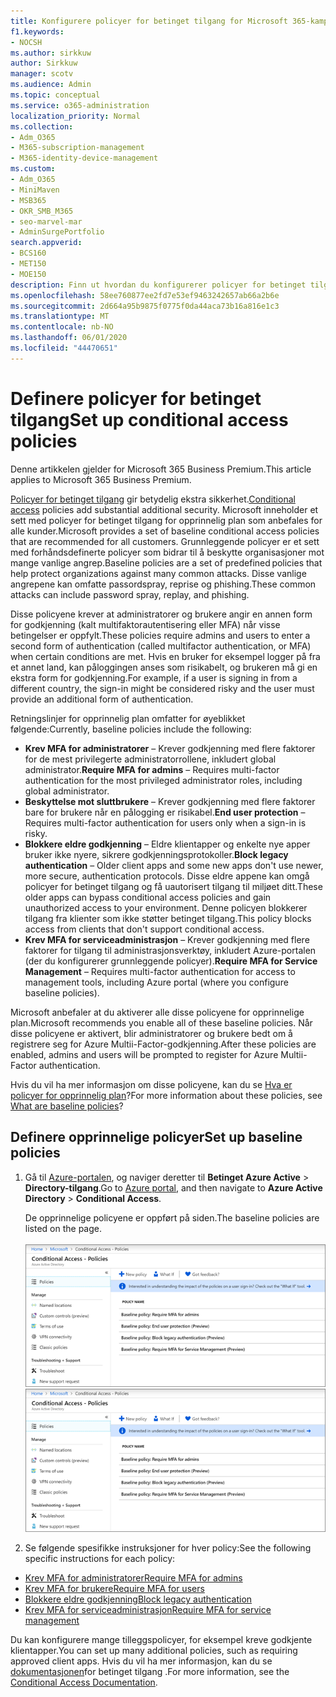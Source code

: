```yaml
---
title: Konfigurere policyer for betinget tilgang for Microsoft 365-kampanjer
f1.keywords:
- NOCSH
ms.author: sirkkuw
author: Sirkkuw
manager: scotv
ms.audience: Admin
ms.topic: conceptual
ms.service: o365-administration
localization_priority: Normal
ms.collection:
- Adm_O365
- M365-subscription-management
- M365-identity-device-management
ms.custom:
- Adm_O365
- MiniMaven
- MSB365
- OKR_SMB_M365
- seo-marvel-mar
- AdminSurgePortfolio
search.appverid:
- BCS160
- MET150
- MOE150
description: Finn ut hvordan du konfigurerer policyer for betinget tilgang for Microsoft 365-kampanjer for å legge til betydelig ekstra sikkerhet.
ms.openlocfilehash: 58ee760877ee2fd7e53ef9463242657ab66a2b6e
ms.sourcegitcommit: 2d664a95b9875f0775f0da44aca73b16a816e1c3
ms.translationtype: MT
ms.contentlocale: nb-NO
ms.lasthandoff: 06/01/2020
ms.locfileid: "44470651"
---
```

# <a name="set-up-conditional-access-policies"></a><span data-ttu-id="0cdc0-103">Definere policyer for betinget tilgang</span><span class="sxs-lookup"><span data-stu-id="0cdc0-103">Set up conditional access policies</span></span>

<span data-ttu-id="0cdc0-104">Denne artikkelen gjelder for Microsoft 365 Business Premium.</span><span class="sxs-lookup"><span data-stu-id="0cdc0-104">This article applies to Microsoft 365 Business Premium.</span></span>

<span data-ttu-id="0cdc0-105">[Policyer for betinget tilgang](https://docs.microsoft.com/azure/active-directory/conditional-access/overview) gir betydelig ekstra sikkerhet.</span><span class="sxs-lookup"><span data-stu-id="0cdc0-105">[Conditional access](https://docs.microsoft.com/azure/active-directory/conditional-access/overview) policies add substantial additional security.</span></span> <span data-ttu-id="0cdc0-106">Microsoft inneholder et sett med policyer for betinget tilgang for opprinnelig plan som anbefales for alle kunder.</span><span class="sxs-lookup"><span data-stu-id="0cdc0-106">Microsoft provides a set of baseline conditional access policies that are recommended for all customers.</span></span> <span data-ttu-id="0cdc0-107">Grunnleggende policyer er et sett med forhåndsdefinerte policyer som bidrar til å beskytte organisasjoner mot mange vanlige angrep.</span><span class="sxs-lookup"><span data-stu-id="0cdc0-107">Baseline policies are a set of predefined policies that help protect organizations against many common attacks.</span></span> <span data-ttu-id="0cdc0-108">Disse vanlige angrepene kan omfatte passordspray, reprise og phishing.</span><span class="sxs-lookup"><span data-stu-id="0cdc0-108">These common attacks can include password spray, replay, and phishing.</span></span>

<span data-ttu-id="0cdc0-109">Disse policyene krever at administratorer og brukere angir en annen form for godkjenning (kalt multifaktorautentisering eller MFA) når visse betingelser er oppfylt.</span><span class="sxs-lookup"><span data-stu-id="0cdc0-109">These policies require admins and users to enter a second form of authentication (called multifactor authentication, or MFA) when certain conditions are met.</span></span> <span data-ttu-id="0cdc0-110">Hvis en bruker for eksempel logger på fra et annet land, kan påloggingen anses som risikabelt, og brukeren må gi en ekstra form for godkjenning.</span><span class="sxs-lookup"><span data-stu-id="0cdc0-110">For example, if a user is signing in from a different country, the sign-in might be considered risky and the user must provide an additional form of authentication.</span></span> 

<span data-ttu-id="0cdc0-111">Retningslinjer for opprinnelig plan omfatter for øyeblikket følgende:</span><span class="sxs-lookup"><span data-stu-id="0cdc0-111">Currently, baseline policies include the following:</span></span>
- <span data-ttu-id="0cdc0-112">**Krev MFA for administratorer** &ndash; Krever godkjenning med flere faktorer for de mest privilegerte administratorrollene, inkludert global administrator.</span><span class="sxs-lookup"><span data-stu-id="0cdc0-112">**Require MFA for admins** &ndash; Requires multi-factor authentication for the most privileged administrator roles, including global administrator.</span></span>
- <span data-ttu-id="0cdc0-113">**Beskyttelse mot sluttbrukere** &ndash; Krever godkjenning med flere faktorer bare for brukere når en pålogging er risikabel.</span><span class="sxs-lookup"><span data-stu-id="0cdc0-113">**End user protection** &ndash; Requires multi-factor authentication for users only when a sign-in is risky.</span></span> 
- <span data-ttu-id="0cdc0-114">**Blokkere eldre godkjenning** &ndash; Eldre klientapper og enkelte nye apper bruker ikke nyere, sikrere godkjenningsprotokoller.</span><span class="sxs-lookup"><span data-stu-id="0cdc0-114">**Block legacy authentication** &ndash; Older client apps and some new apps don't use newer, more secure, authentication protocols.</span></span> <span data-ttu-id="0cdc0-115">Disse eldre appene kan omgå policyer for betinget tilgang og få uautorisert tilgang til miljøet ditt.</span><span class="sxs-lookup"><span data-stu-id="0cdc0-115">These older apps can bypass conditional access policies and gain unauthorized access to your environment.</span></span> <span data-ttu-id="0cdc0-116">Denne policyen blokkerer tilgang fra klienter som ikke støtter betinget tilgang.</span><span class="sxs-lookup"><span data-stu-id="0cdc0-116">This policy blocks access from clients that don't support conditional access.</span></span> 
- <span data-ttu-id="0cdc0-117">**Krev MFA for serviceadministrasjon** &ndash; Krever godkjenning med flere faktorer for tilgang til administrasjonsverktøy, inkludert Azure-portalen (der du konfigurerer grunnleggende policyer).</span><span class="sxs-lookup"><span data-stu-id="0cdc0-117">**Require MFA for Service Management** &ndash; Requires multi-factor authentication for access to management tools, including Azure portal (where you configure baseline policies).</span></span> 

<span data-ttu-id="0cdc0-118">Microsoft anbefaler at du aktiverer alle disse policyene for opprinnelige plan.</span><span class="sxs-lookup"><span data-stu-id="0cdc0-118">Microsoft recommends you enable all of these baseline policies.</span></span> <span data-ttu-id="0cdc0-119">Når disse policyene er aktivert, blir administratorer og brukere bedt om å registrere seg for Azure Multii-Factor-godkjenning.</span><span class="sxs-lookup"><span data-stu-id="0cdc0-119">After these policies are enabled, admins and users will be prompted to register for Azure Multii-Factor authentication.</span></span>

<span data-ttu-id="0cdc0-120">Hvis du vil ha mer informasjon om disse policyene, kan du se [Hva er policyer for opprinnelig plan](https://docs.microsoft.com/azure/active-directory/conditional-access/concept-baseline-protection)?</span><span class="sxs-lookup"><span data-stu-id="0cdc0-120">For more information about these policies, see [What are baseline policies](https://docs.microsoft.com/azure/active-directory/conditional-access/concept-baseline-protection)?</span></span>


## <a name="set-up-baseline-policies"></a><span data-ttu-id="0cdc0-121">Definere opprinnelige policyer</span><span class="sxs-lookup"><span data-stu-id="0cdc0-121">Set up baseline policies</span></span>

1. <span data-ttu-id="0cdc0-122">Gå til [Azure-portalen](https://portal.azure.com), og naviger deretter til **Betinget Azure Active** \> **Directory-tilgang**.</span><span class="sxs-lookup"><span data-stu-id="0cdc0-122">Go to [Azure portal](https://portal.azure.com), and then navigate to **Azure Active Directory** \> **Conditional Access**.</span></span>
    
    <span data-ttu-id="0cdc0-123">De opprinnelige policyene er oppført på siden.</span><span class="sxs-lookup"><span data-stu-id="0cdc0-123">The baseline policies are listed on the page.</span></span> <br/> <br/>
    <span data-ttu-id="0cdc0-124">![Side som viser opprinnelige policyer for betinget tilgang.](../media/baslinepolicies.png)</span><span class="sxs-lookup"><span data-stu-id="0cdc0-124">![Page that lists baseline policies for conditional access.](../media/baslinepolicies.png)</span></span>
1. <span data-ttu-id="0cdc0-125">Se følgende spesifikke instruksjoner for hver policy:</span><span class="sxs-lookup"><span data-stu-id="0cdc0-125">See the following specific instructions for each policy:</span></span>

  - [<span data-ttu-id="0cdc0-126">Krev MFA for administratorer</span><span class="sxs-lookup"><span data-stu-id="0cdc0-126">Require MFA for admins</span></span>](https://docs.microsoft.com/azure/active-directory/conditional-access/howto-baseline-protect-administrators)
- [<span data-ttu-id="0cdc0-127">Krev MFA for brukere</span><span class="sxs-lookup"><span data-stu-id="0cdc0-127">Require MFA for users</span></span>](https://docs.microsoft.com/azure/active-directory/conditional-access/howto-baseline-protect-end-users)  
 - [<span data-ttu-id="0cdc0-128">Blokkere eldre godkjenning</span><span class="sxs-lookup"><span data-stu-id="0cdc0-128">Block legacy authentication</span></span>](https://docs.microsoft.com/azure/active-directory/conditional-access/howto-baseline-protect-legacy-auth)
  - [<span data-ttu-id="0cdc0-129">Krev MFA for serviceadministrasjon</span><span class="sxs-lookup"><span data-stu-id="0cdc0-129">Require MFA for service management</span></span>](https://docs.microsoft.com/azure/active-directory/conditional-access/howto-baseline-protect-azure)

<span data-ttu-id="0cdc0-130">Du kan konfigurere mange tilleggspolicyer, for eksempel kreve godkjente klientapper.</span><span class="sxs-lookup"><span data-stu-id="0cdc0-130">You can set up many additional policies, such as requiring approved client apps.</span></span> <span data-ttu-id="0cdc0-131">Hvis du vil ha mer informasjon, kan du se [dokumentasjonen](https://docs.microsoft.com/azure/active-directory/conditional-access/)for betinget tilgang .</span><span class="sxs-lookup"><span data-stu-id="0cdc0-131">For more information, see the [Conditional Access Documentation](https://docs.microsoft.com/azure/active-directory/conditional-access/).</span></span>
